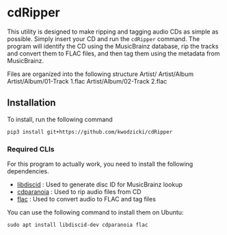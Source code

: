 # cdRipper

This utility is designed to make ripping and tagging audio CDs as simple as possible. Simply insert your CD and run the `cdRipper` command. The program will identify the CD using the MusicBrainz database, rip the tracks and convert them to FLAC files, and then tag them using the metadata from MusicBrainz.

Files are organized into the following structure
    Artist/
    Artist/Album
    Artist/Album/01-Track 1.flac
    Artist/Album/02-Track 2.flac

## Installation

To install, run the following command

    pip3 install git+https://github.com/kwodzicki/cdRipper

### Required CLIs

For this program to actually work, you need to install the following dependencies. 

  - [libdiscid](https://musicbrainz.org/doc/libdiscid) : Used to generate disc ID for MusicBrainz lookup
  - [cdparanoia](https://xiph.org/paranoia/) : Used to rip audio files from CD
  - [flac](https://xiph.org/flac/) : Used to convert audio to FLAC and tag files

You can use the following command to install them on Ubuntu:

    sudo apt install libdiscid-dev cdparanoia flac



